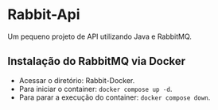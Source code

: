 # Rabbit-Api
Um pequeno projeto de API utilizando Java e RabbitMQ.

## Instalação do RabbitMQ via Docker

- Acessar o diretório: Rabbit-Docker.
- Para iniciar o container: ```docker compose up -d```. 
- Para parar a execução do container: ```docker compose down```.
 

